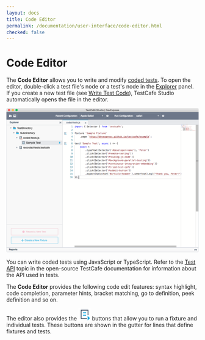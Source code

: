 ```yaml
---
layout: docs
title: Code Editor
permalink: /documentation/user-interface/code-editor.html
checked: false
---
```

# Code Editor

The **Code Editor** allows you to write and modify [coded tests](../guides/organize-tests.md#coded-test-files). To open the editor, double-click a test file's node or a test's node in the [Explorer](explorer-panel.md) panel. If you create a new test file (see [Write Test Code](../guides/write-test-code.md)), TestCafe Studio automatically opens the file in the editor.

![Code Editor](../../images/guides/code-editor.png)

You can write coded tests using JavaScript or TypeScript. Refer to the [Test API](https://devexpress.github.io/testcafe/documentation/test-api/) topic in the open-source TestCafe documentation for information about the API used in tests.

The **Code Editor** provides the following code edit features: syntax highlight, code completion, parameter hints, bracket matching, go to definition, peek definition and so on.

The editor also provides the ![Run test button](../../images/user-interface/run-target-icon.svg) buttons that allow you to run a fixture and individual tests. These buttons are shown in the gutter for lines that define fixtures and tests.

